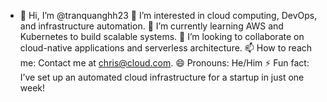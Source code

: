 - 👋 Hi, I’m @tranquanghh23
👀 I’m interested in cloud computing, DevOps, and infrastructure automation.
🌱 I’m currently learning AWS and Kubernetes to build scalable systems.
💞️ I’m looking to collaborate on cloud-native applications and serverless architecture.
📫 How to reach me: Contact me at chris@cloud.com.
😄 Pronouns: He/Him
⚡ Fun fact: I’ve set up an automated cloud infrastructure for a startup in just one week!
<!---
tranquanghh23/tranquanghh23 is a ✨ special ✨ repository because its `README.md` (this file) appears on your GitHub profile.
You can click the Preview link to take a look at your changes.
--->
